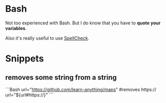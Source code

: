 # Bash
Not too experienced with Bash. But I do know that you have to __quote your variables__. 

Also it's really useful to use [SpellCheck](https://www.shellcheck.net).


# Snippets
## removes some string from a string
\`\`\`Bash
url="https://github.com/learn-anything/maps"
#removes https://
url="${url#https://}"
\`\`\`
